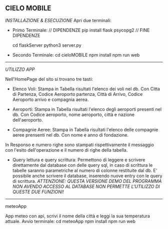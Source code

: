 CIELO MOBILE
----------------------------------------------
*INSTALLAZIONE & ESECUZIONE*
Apri due terminali:

 - Primo Terminale:
 	// DIPENDENZE
 	pip install flask psycopg2
	// FINE DIPENDENZE
	
 	cd flaskServer
 	python3 server.py

 - Secondo Terminale:
	cd cieloMOBILE
	npm install
	npm run web

----------------------------------------------
*UTILIZZO APP*	

Nell'HomePage del sito si trovano tre tasti:
 - Elenco Voli:
 	Stampa in Tabella risultati l'elenco dei voli nel db.
	Con Citta di Partenza, Codice Aeroporto partenza, Città di Arrivo, Codice Aeroporto arrivo e compagnia aerea.

 - Aeroporti:
 	Stampa in Tabella risultati l'elenco degli aeroporti presenti nel db.
 	Con Codice aeroporto, nome aeroporto, città e nazione dell'aeroporto.
 	
 - Compagnie Aeree:
 	Stampa in Tabella risultati l'elenco delle compagnie aeree prensenti nel db.
 	Con nome e anno di fondazione.
 	
In Responso e numero righe sono stampati rispettivamente il messaggio con l'esito dell'operazione e il numero di righe della tabella.

 - Query lettura e query scrittura:
 	Permettono di leggere e scrivere direttamente dal database con delle query sql, in caso di scrittura le tabelle saranno parametriche al numero di colonne restituite dal db.
 	E' possibile anche scrivere il database, inserendo nuove entry con le query di scrittura.
 	*ATTENZIONE: QUESTA VERSIONE DEMO DEL PROGRAMMA NON AVENDO ACCESSO AL DATABASE NON PERMETTE L'UTILIZZO DI QUESTE DUE FUNZIONI!*
 	
 	
 	
-------------------------------------------
meteoApp

App meteo con api, scrivi il nome della città e leggi la sua temperatura attuale.
Avvio terminale:
	cd meteoApp	
	npm install
	npm run web

	
